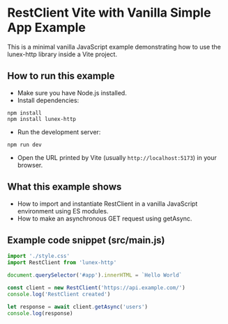 # RestClient Vite with Vanilla Simple App Example
This is a minimal vanilla JavaScript example demonstrating how to use the lunex-http library inside a Vite project.

## How to run this example
- Make sure you have Node.js installed.
- Install dependencies:
```
npm install
npm install lunex-http
```
- Run the development server:
```
npm run dev
```
- Open the URL printed by Vite (usually `http://localhost:5173`) in your browser.

## What this example shows
- How to import and instantiate RestClient in a vanilla JavaScript environment using ES modules.
- How to make an asynchronous GET request using getAsync.

## Example code snippet (src/main.js)
```js
import './style.css'
import RestClient from 'lunex-http'

document.querySelector('#app').innerHTML = `Hello World`

const client = new RestClient('https://api.example.com/')
console.log('RestClient created')

let response = await client.getAsync('users')
console.log(response)
```
